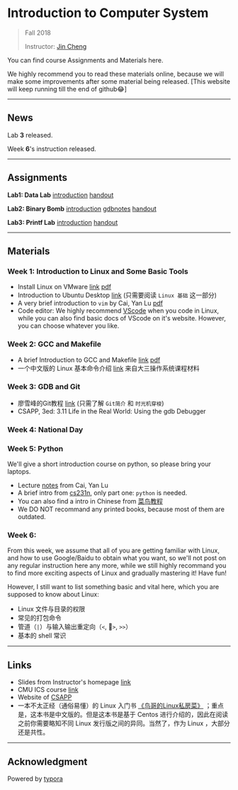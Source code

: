 # Introduction to Computer System

> Fall 2018
>
> Instructor: [Jin Cheng](http://homepage.fudan.edu.cn/chengjin/)

You can find course Assignments and Materials here.

We highly recommend you to read these materials online, because we will make some improvements after some material being released. [This website will keep running till the end of github😂]

---

## News

Lab **3** released.

Week **6**'s instruction released.

---

## Assignments

**Lab1: Data Lab** [introduction](./labs/datalab.pdf) [handout](./labs/datalab-handout.tar)

**Lab2: Binary Bomb** [introduction](./labs/Lab2.pdf) [gdbnotes](./labs/gdbnotes-ia32.pdf) [handout](./labs/bomb.tar) 

**Lab3: Printf Lab** [introduction](./labs/lab3.pptx) [handout](./labs/printf.tar) 

---

##  Materials

### Week 1: Introduction to Linux and Some Basic Tools

- Install Linux on VMware [link](https://ics-fudan.github.io/week1/virtual-machine.html) [pdf](https://ics-fudan.github.io/week1/virtual-machine.pdf)
- Introduction to Ubuntu Desktop [link](http://wiki.ubuntu.org.cn/Ubuntu桌面入门指南#Linux_.E5.9F.BA.E7.A1.80) (只需要阅读 `Linux 基础` 这一部分) 
- A very brief introduction to `vim` by Cai, Yan Lu [pdf](https://ics-fudan.github.io/week1/vim简单讲解.pdf)
- Code editor: We highly recommend [VScode](https://code.visualstudio.com) when you code in Linux, while you can also find basic docs of VScode on it's website. However, you can choose whatever you like.

### Week 2: GCC and Makefile

- A brief Introduction to GCC and Makefile [link](./week2/gcc_and_makefile.html) [pdf](./week2/gcc_and_makefile.pdf) 
- 一个中文版的 Linux 基本命令介绍 [link](https://objectkuan.gitbooks.io/ucore-docs/lab0/lab0_2_2_3_install.html)   来自大三操作系统课程材料

### Week 3: GDB and Git

- 廖雪峰的Git教程 [link](https://www.liaoxuefeng.com/wiki/0013739516305929606dd18361248578c67b8067c8c017b000) (只需了解 `Git简介` 和 `时光机穿梭`)
- CSAPP, 3ed: 3.11 Life in the Real World: Using the gdb Debugger

### Week 4: National Day

### Week 5: Python

We'll give a short introduction course on python, so please bring your laptops.

- Lecture [notes](./week5/python.html) from Cai, Yan Lu
- A brief intro from [cs231n](http://cs231n.github.io/python-numpy-tutorial/#python), only part one: `python` is needed.
- You can also find a intro in Chinese from [菜鸟教程](http://www.runoob.com/python3/python3-tutorial.html)
- We DO NOT recommand any printed books, because most of them are outdated.

### Week 6: 

From this week, we assume that all of you are getting familiar with Linux, and how to use Google/Baidu to obtain what you want, so we'll not post on any regular instruction here any more, while we still highly recommand you to find more exciting aspects of Linux and gradually mastering it! Have fun!

However, I still want to list something basic and vital here, which you are supposed to know about Linux:

- Linux 文件与目录的权限
- 常见的打包命令
- 管道（`|`）与输入输出重定向（`<`, `>`, `>>`）
- 基本的 shell 常识

---

## Links

- Slides from Instructor's homepage [link](http://homepage.fudan.edu.cn/chengjin/courses/)
- CMU ICS course [link](http://www.cs.cmu.edu/~213/)
- Website of [CSAPP](http://www.csapp.cs.cmu.edu)
- 一本不太正经（通俗易懂）的 Linux 入门书 [《鸟哥的Linux私房菜》](http://cn.linux.vbird.org) ；重点是，这本书是中文版的。但是这本书是基于 Centos 进行介绍的，因此在阅读之前你需要略知不同 Linux 发行版之间的异同。当然了，作为 Linux ，大部分还是共性。

---

## Acknowledgment

Powered by [typora](https://typora.io)

